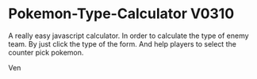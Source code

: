 # Pokemon-Type-Calculator V0310
A really easy javascript calculator. 
In order to calculate the type of enemy team. 
By just click the type of the form. 
And help players to select the counter pick pokemon.

Ven
